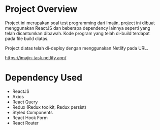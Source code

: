 # Project Overview

Project ini merupakan soal test programming dari Imajin, project ini dibuat menggunakan ReactJS dan beberapa dependency lainnya seperti yang telah dicantumkan dibawah. Kode program yang telah di-build terdapat pada file build diatas.

Project diatas telah di-deploy dengan menggunakan Netlify pada URL.

https://imajin-task.netlify.app/


# Dependency Used

- ReactJS
- Axios
- React Query
- Redux (Redux toolkit, Redux persist)
- Styled Components
- React Hook Form
- React Router
